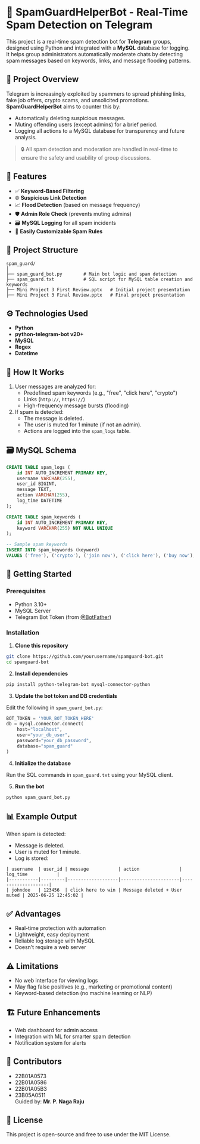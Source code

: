 # 🤖 SpamGuardHelperBot - Real-Time Spam Detection on Telegram

This project is a real-time spam detection bot for **Telegram** groups, designed using Python and integrated with a **MySQL** database for logging. It helps group administrators automatically moderate chats by detecting spam messages based on keywords, links, and message flooding patterns.

## 📌 Project Overview

Telegram is increasingly exploited by spammers to spread phishing links, fake job offers, crypto scams, and unsolicited promotions. **SpamGuardHelperBot** aims to counter this by:

- Automatically deleting suspicious messages.
- Muting offending users (except admins) for a brief period.
- Logging all actions to a MySQL database for transparency and future analysis.

> 🔒 All spam detection and moderation are handled in real-time to ensure the safety and usability of group discussions.

## 🎯 Features

- ✅ **Keyword-Based Filtering**
- 🌐 **Suspicious Link Detection**
- 📈 **Flood Detection** (based on message frequency)
- 🛡️ **Admin Role Check** (prevents muting admins)
- 🗃️ **MySQL Logging** for all spam incidents
- 🧩 **Easily Customizable Spam Rules**

## 📁 Project Structure

```
spam_guard/
│
├── spam_guard_bot.py        # Main bot logic and spam detection
├── spam_guard.txt           # SQL script for MySQL table creation and keywords
├── Mini Project 3 First Review.pptx   # Initial project presentation
├── Mini Project 3 Final Review.pptx   # Final project presentation
```

## ⚙️ Technologies Used

- **Python**
- **python-telegram-bot v20+**
- **MySQL**
- **Regex**
- **Datetime**

## 🧠 How It Works

1. User messages are analyzed for:
   - Predefined spam keywords (e.g., "free", "click here", "crypto")
   - Links (`http://`, `https://`)
   - High-frequency message bursts (flooding)
2. If spam is detected:
   - The message is deleted.
   - The user is muted for 1 minute (if not an admin).
   - Actions are logged into the `spam_logs` table.

## 🗃️ MySQL Schema

```sql
CREATE TABLE spam_logs (
    id INT AUTO_INCREMENT PRIMARY KEY,
    username VARCHAR(255),
    user_id BIGINT,
    message TEXT,
    action VARCHAR(255),
    log_time DATETIME
);

CREATE TABLE spam_keywords (
    id INT AUTO_INCREMENT PRIMARY KEY,
    keyword VARCHAR(255) NOT NULL UNIQUE
);

-- Sample spam keywords
INSERT INTO spam_keywords (keyword)
VALUES ('free'), ('crypto'), ('join now'), ('click here'), ('buy now'), ('earn money');
```

## 🚀 Getting Started

### Prerequisites

- Python 3.10+
- MySQL Server
- Telegram Bot Token (from [@BotFather](https://t.me/botfather))

### Installation

1. **Clone this repository**

```bash
git clone https://github.com/yourusername/spamguard-bot.git
cd spamguard-bot
```

2. **Install dependencies**

```bash
pip install python-telegram-bot mysql-connector-python
```

3. **Update the bot token and DB credentials**

Edit the following in `spam_guard_bot.py`:
```python
BOT_TOKEN = 'YOUR_BOT_TOKEN_HERE'
db = mysql.connector.connect(
    host="localhost",
    user="your_db_user",
    password="your_db_password",
    database="spam_guard"
)
```

4. **Initialize the database**

Run the SQL commands in `spam_guard.txt` using your MySQL client.

5. **Run the bot**

```bash
python spam_guard_bot.py
```

## 📊 Example Output

When spam is detected:
- Message is deleted.
- User is muted for 1 minute.
- Log is stored:
```
| username  | user_id | message           | action               | log_time           |
|-----------|---------|-------------------|----------------------|--------------------|
| johndoe   | 123456  | click here to win | Message deleted + User muted | 2025-06-25 12:45:02 |
```

## ✅ Advantages

- Real-time protection with automation
- Lightweight, easy deployment
- Reliable log storage with MySQL
- Doesn’t require a web server

## ⚠️ Limitations

- No web interface for viewing logs
- May flag false positives (e.g., marketing or promotional content)
- Keyword-based detection (no machine learning or NLP)

## 🏗️ Future Enhancements

- Web dashboard for admin access
- Integration with ML for smarter spam detection
- Notification system for alerts

## 👥 Contributors

- 22B01A0573
- 22B01A0586
- 22B01A05B3
- 23B05A0511  
Guided by: **Mr. P. Naga Raju**

## 📜 License

This project is open-source and free to use under the MIT License.
